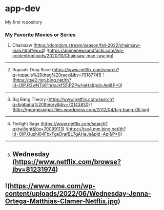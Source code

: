 # app-dev
My first repository
### My Favorite Movies or Series
1. Chainsaw (https://domdom.stream/season/fall-2022/chainsaw-man.html?ep=4)
!(https://animenewsandfacts.com/wp-content/uploads/2020/10/Chainsaw-man-raw.jpg)
---

2. Rupauls Drag Race (https://www.netflix.com/search?q=rupauls%20drag%20race&jbv=70187741)
!(https://tse2.mm.bing.net/th?id=OIP.R3wNTo61hrixJkf55tPZPwHaHa&pid=Api&P=0)
---

3. Big Bang Theory (https://www.netflix.com/search?q=bigbang%20theory&jbv=70143830)
!(http://georgespigot.files.wordpress.com/2012/04/big-bang-05.jpg)
---

4. Twilight Saga (https://www.netflix.com/search?q=twilight&jbv=70099113)
!(https://tse4.mm.bing.net/th?id=OIP.UuzhI04FbxFgeDrafBL7gAHaJe&pid=Api&P=0)
---

5. ## Wednesday (https://www.netflix.com/browse?jbv=81231974)
!(https://www.nme.com/wp-content/uploads/2022/06/Wednesday-Jenna-Ortega-Matthias-Clamer-Netflix.jpg)
---
